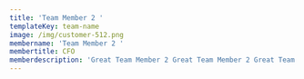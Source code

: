 ```yaml
---
title: 'Team Member 2 '
templateKey: team-name
image: /img/customer-512.png
membername: 'Team Member 2 '
membertitle: CFO
memberdescription: 'Great Team Member 2 Great Team Member 2 Great Team Member 2 '
---
```


